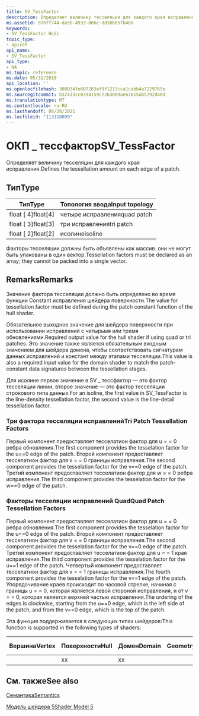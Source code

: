 ```yaml
---
title: SV_TessFactor
description: Определяет величину тесселяции для каждого края исправления.
ms.assetid: 970ff744-da5b-4933-866c-dd38b85fb48d
keywords:
- SV_TessFactor HLSL
topic_type:
- apiref
api_name:
- SV_TessFactor
api_type:
- NA
ms.topic: reference
ms.date: 05/31/2018
api_location: ''
ms.openlocfilehash: 308034fe607283ef9f1213cca1cabb4a7229765e
ms.sourcegitcommit: b32433cc0394159c7263809ae67615ab5792d40d
ms.translationtype: MT
ms.contentlocale: ru-RU
ms.lasthandoff: 06/30/2021
ms.locfileid: "113118899"
---
```

# <a name="sv_tessfactor"></a><span data-ttu-id="7006f-104">ОКП \_ тессфактор</span><span class="sxs-lookup"><span data-stu-id="7006f-104">SV\_TessFactor</span></span>

<span data-ttu-id="7006f-105">Определяет величину тесселяции для каждого края исправления.</span><span class="sxs-lookup"><span data-stu-id="7006f-105">Defines the tessellation amount on each edge of a patch.</span></span>

## <a name="type"></a><span data-ttu-id="7006f-106">Тип</span><span class="sxs-lookup"><span data-stu-id="7006f-106">Type</span></span>



|  <span data-ttu-id="7006f-107">Тип</span><span class="sxs-lookup"><span data-stu-id="7006f-107">Type</span></span>          |  <span data-ttu-id="7006f-108">Топология ввода</span><span class="sxs-lookup"><span data-stu-id="7006f-108">Input topology</span></span>              |
|------------|----------------|
| <span data-ttu-id="7006f-109">float \[ 4\]</span><span class="sxs-lookup"><span data-stu-id="7006f-109">float\[4\]</span></span> | <span data-ttu-id="7006f-110">четыре исправления</span><span class="sxs-lookup"><span data-stu-id="7006f-110">quad patch</span></span>     |
| <span data-ttu-id="7006f-111">float \[ 3\]</span><span class="sxs-lookup"><span data-stu-id="7006f-111">float\[3\]</span></span> | <span data-ttu-id="7006f-112">три исправления</span><span class="sxs-lookup"><span data-stu-id="7006f-112">tri patch</span></span>      |
| <span data-ttu-id="7006f-113">float \[ 2\]</span><span class="sxs-lookup"><span data-stu-id="7006f-113">float\[2\]</span></span> | <span data-ttu-id="7006f-114">исолине</span><span class="sxs-lookup"><span data-stu-id="7006f-114">isoline</span></span>        |



 

<span data-ttu-id="7006f-115">Факторы тесселяции должны быть объявлены как массив. они не могут быть упакованы в один вектор.</span><span class="sxs-lookup"><span data-stu-id="7006f-115">Tessellation factors must be declared as an array; they cannot be packed into a single vector.</span></span>

## <a name="remarks"></a><span data-ttu-id="7006f-116">Remarks</span><span class="sxs-lookup"><span data-stu-id="7006f-116">Remarks</span></span>

<span data-ttu-id="7006f-117">Значение фактора тесселяции должно быть определено во время функции Constant исправления шейдера поверхности.</span><span class="sxs-lookup"><span data-stu-id="7006f-117">The value for tessellation factor must be defined during the patch constant function of the hull shader.</span></span>

<span data-ttu-id="7006f-118">Обязательное выходное значение для шейдера поверхности при использовании исправлений с четырьмя или тремя обновлениями.</span><span class="sxs-lookup"><span data-stu-id="7006f-118">Required output value for the hull shader if using quad or tri patches.</span></span> <span data-ttu-id="7006f-119">Это значение также является обязательным входным значением для шейдера домена, чтобы соответствовать сигнатурам данных исправлений и констант между этапами тесселяции.</span><span class="sxs-lookup"><span data-stu-id="7006f-119">This value is also a required input value for the domain shader to match the patch-constant data signatures between the tessellation stages.</span></span>

<span data-ttu-id="7006f-120">Для исолине первое значение в SV \_ тессфактор — это фактор тесселяции линии, второе значение — это фактор тесселяции строкового типа данных.</span><span class="sxs-lookup"><span data-stu-id="7006f-120">For an isoline, the first value in SV\_TessFactor is the line-density tessellation factor, the second value is the line-detail tessellation factor.</span></span>

### <a name="tri-patch-tessellation-factors"></a><span data-ttu-id="7006f-121">Три фактора тесселяции исправлений</span><span class="sxs-lookup"><span data-stu-id="7006f-121">Tri Patch Tessellation Factors</span></span>

<span data-ttu-id="7006f-122">Первый компонент предоставляет тесселатион фактор для u = = 0 ребра обновления.</span><span class="sxs-lookup"><span data-stu-id="7006f-122">The first component provides the tesselation factor for the u==0 edge of the patch.</span></span> <span data-ttu-id="7006f-123">Второй компонент предоставляет тесселатион фактор для v = = 0 границы исправления.</span><span class="sxs-lookup"><span data-stu-id="7006f-123">The second component provides the tesselation factor for the v==0 edge of the patch.</span></span> <span data-ttu-id="7006f-124">Третий компонент предоставляет тесселатион фактор для w = = 0 ребра исправления.</span><span class="sxs-lookup"><span data-stu-id="7006f-124">The third component provides the tesselation factor for the w==0 edge of the patch.</span></span>

### <a name="quad-patch-tessellation-factors"></a><span data-ttu-id="7006f-125">Факторы тесселяции исправлений Quad</span><span class="sxs-lookup"><span data-stu-id="7006f-125">Quad Patch Tessellation Factors</span></span>

<span data-ttu-id="7006f-126">Первый компонент предоставляет тесселатион фактор для u = = 0 ребра обновления.</span><span class="sxs-lookup"><span data-stu-id="7006f-126">The first component provides the tesselation factor for the u==0 edge of the patch.</span></span> <span data-ttu-id="7006f-127">Второй компонент предоставляет тесселатион фактор для v = = 0 границы исправления.</span><span class="sxs-lookup"><span data-stu-id="7006f-127">The second component provides the tesselation factor for the v==0 edge of the patch.</span></span> <span data-ttu-id="7006f-128">Третий компонент предоставляет тесселатион фактор для u = = 1 края исправления.</span><span class="sxs-lookup"><span data-stu-id="7006f-128">The third component provides the tesselation factor for the u==1 edge of the patch.</span></span> <span data-ttu-id="7006f-129">Четвертый компонент предоставляет тесселатион фактор для v = = 1 границы исправления.</span><span class="sxs-lookup"><span data-stu-id="7006f-129">The fourth component provides the tesselation factor for the v==1 edge of the patch.</span></span> <span data-ttu-id="7006f-130">Упорядочивание краев происходит по часовой стрелке, начиная с границы u = = 0, которая является левой стороной исправления, и от v = = 0, которая является верхней частью исправления.</span><span class="sxs-lookup"><span data-stu-id="7006f-130">The ordering of the edges is clockwise, starting from the u==0 edge, which is the left side of the patch, and from the v==0 edge, which is the top of the patch.</span></span>

<span data-ttu-id="7006f-131">Эта функция поддерживается в следующих типах шейдеров:</span><span class="sxs-lookup"><span data-stu-id="7006f-131">This function is supported in the following types of shaders:</span></span>



| <span data-ttu-id="7006f-132">Вершина</span><span class="sxs-lookup"><span data-stu-id="7006f-132">Vertex</span></span> | <span data-ttu-id="7006f-133">Поверхности</span><span class="sxs-lookup"><span data-stu-id="7006f-133">Hull</span></span> | <span data-ttu-id="7006f-134">Домен</span><span class="sxs-lookup"><span data-stu-id="7006f-134">Domain</span></span> | <span data-ttu-id="7006f-135">Geometry</span><span class="sxs-lookup"><span data-stu-id="7006f-135">Geometry</span></span> | <span data-ttu-id="7006f-136">Пиксель</span><span class="sxs-lookup"><span data-stu-id="7006f-136">Pixel</span></span> | <span data-ttu-id="7006f-137">Службы вычислений</span><span class="sxs-lookup"><span data-stu-id="7006f-137">Compute</span></span> |
|--------|------|--------|----------|-------|---------|
|        | <span data-ttu-id="7006f-138">x</span><span class="sxs-lookup"><span data-stu-id="7006f-138">x</span></span>    | <span data-ttu-id="7006f-139">x</span><span class="sxs-lookup"><span data-stu-id="7006f-139">x</span></span>      |          |       |         |



 

## <a name="see-also"></a><span data-ttu-id="7006f-140">См. также</span><span class="sxs-lookup"><span data-stu-id="7006f-140">See also</span></span>

<dl> <dt>

[<span data-ttu-id="7006f-141">Семантика</span><span class="sxs-lookup"><span data-stu-id="7006f-141">Semantics</span></span>](dx-graphics-hlsl-semantics.md)
</dt> <dt>

[<span data-ttu-id="7006f-142">Модель шейдера 5</span><span class="sxs-lookup"><span data-stu-id="7006f-142">Shader Model 5</span></span>](d3d11-graphics-reference-sm5.md)
</dt> </dl>

 

 




